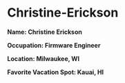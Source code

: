 # Christine-Erickson

**Name: Christine Erickson**

**Occupation: Firmware Engineer**

**Location: Milwaukee, WI**

**Favorite Vacation Spot: Kauai, HI**